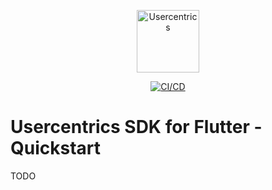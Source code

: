 <p align="center">
<img src="https://usercentrics.com/wp-content/uploads/2019/12/usercentrics-logo.min_.svg" height="100" alt="Usercentrics" />
</p>

<p align="center">
<a href="https://github.com/Usercentrics/flutter-sdk/actions"><img src="https://github.com/Usercentrics/flutter-sdk/workflows/ci/badge.svg" alt="CI/CD"></a>
</p>

# Usercentrics SDK for Flutter - Quickstart

TODO

